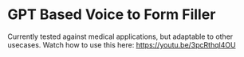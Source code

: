 # GPT Based Voice to Form Filler

Currently tested against medical applications, but adaptable to other usecases.
Watch how to use this here:
https://youtu.be/3pcRthql4OU